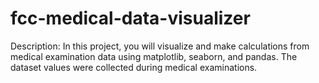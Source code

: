 # fcc-medical-data-visualizer
Description: In this project, you will visualize and make calculations from medical examination data using matplotlib, seaborn, and pandas. The dataset values were collected during medical examinations.
